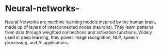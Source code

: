 # Neural-networks-
Neural Networks are machine learning models inspired by the human brain, made up of layers of interconnected nodes (neurons). They learn patterns from data through weighted connections and activation functions. Widely used in deep learning, they power image recognition, NLP, speech processing, and AI applications.
